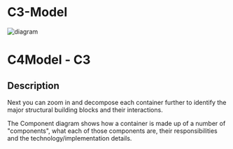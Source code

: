 # C3-Model

![diagram](https://www.plantuml.com/plantuml/svg/0/7Ssz2i8m543XlT1tg9iERGQTd2grg11_XXPnAjSqc42QX9iRzV5DNGyVd3eG8CN95CfX35AKpai4SbYATPujj1KcZh9GH3vi6KFuL2zDAZuJHk4iIKkLS1E34JNOjua-icPJtWnOwi-S6I0PAAMXcVMNAfzsUPPdVFUuzjrmFtN7WRU7zh9VhkPUIpl-oGy0)

# C4Model - C3

## Description
Next you can zoom in and decompose each container further to identify the major structural building blocks and their interactions.

The Component diagram shows how a container is made up of a number of "components", what each of those components are, their responsibilities and the technology/implementation details.
